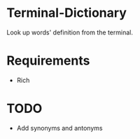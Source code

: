 # Terminal-Dictionary
Look up words' definition from the terminal.
# Requirements
- Rich
# TODO
- Add synonyms and antonyms
